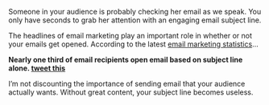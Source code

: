 Someone in your audience is probably checking her email as we speak. You
only have seconds to grab her attention with an engaging email subject
line.


The headlines of email marketing play an important role in whether or
not your emails get opened. According to the latest [email marketing
statistics](${blog_base_url}/2014/01/06/email-marketing-statistics-2014/)…

**Nearly one third of email recipients open email based on subject line
alone. [tweet this](http://ctt.ec/z9woa)**

I’m not discounting the importance of sending email that your audience
actually wants. Without great content, your subject line becomes
useless.
